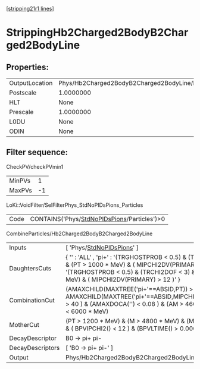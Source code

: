 [[stripping21r1 lines]](./stripping21r1-index)

# StrippingHb2Charged2BodyB2Charged2BodyLine

## Properties:

|                |                                                  |
|----------------|--------------------------------------------------|
| OutputLocation | Phys/Hb2Charged2BodyB2Charged2BodyLine/Particles |
| Postscale      | 1.0000000                                        |
| HLT            | None                                             |
| Prescale       | 1.0000000                                        |
| L0DU           | None                                             |
| ODIN           | None                                             |

## Filter sequence:

CheckPV/checkPVmin1

|        |     |
|--------|-----|
| MinPVs | 1   |
| MaxPVs | -1  |

LoKi::VoidFilter/SelFilterPhys_StdNoPIDsPions_Particles

|      |                                                                                                |
|------|------------------------------------------------------------------------------------------------|
| Code | CONTAINS('Phys/[StdNoPIDsPions](./stripping21r1-commonparticles-stdnopidspions)/Particles')\>0 |

CombineParticles/Hb2Charged2BodyB2Charged2BodyLine

|                  |                                                                                                                                                                                                                                  |
|------------------|----------------------------------------------------------------------------------------------------------------------------------------------------------------------------------------------------------------------------------|
| Inputs           | [ 'Phys/[StdNoPIDsPions](./stripping21r1-commonparticles-stdnopidspions)' ]                                                                                                                                                    |
| DaughtersCuts    | { '' : 'ALL' , 'pi+' : '(TRGHOSTPROB \< 0.5) & (TRCHI2DOF \< 3) & (PT \> 1000 \* MeV) & ( MIPCHI2DV(PRIMARY) \> 12 )' , 'pi-' : '(TRGHOSTPROB \< 0.5) & (TRCHI2DOF \< 3) & (PT \> 1000 \* MeV) & ( MIPCHI2DV(PRIMARY) \> 12 )' } |
| CombinationCut   | (AMAXCHILD(MAXTREE('pi+'==ABSID,PT)) \> 1400 ) & ( AMAXCHILD(MAXTREE('pi+'==ABSID,MIPCHI2DV(PRIMARY))) \> 40 ) & (AMAXDOCA('') \< 0.08 ) & (AM \> 4600 \* MeV) & (AM \< 6000 \* MeV)                                             |
| MotherCut        | (PT \> 1200 \* MeV) & (M \> 4800 \* MeV) & (M \< 5800 \* MeV) & ( BPVIPCHI2() \< 12 ) & (BPVLTIME() \> 0.0006 )                                                                                                                  |
| DecayDescriptor  | B0 -\> pi+ pi-                                                                                                                                                                                                                   |
| DecayDescriptors | [ 'B0 -\> pi+ pi-' ]                                                                                                                                                                                                           |
| Output           | Phys/Hb2Charged2BodyB2Charged2BodyLine/Particles                                                                                                                                                                                 |
